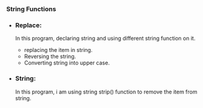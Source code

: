 ### String Functions

- ### Replace:
  In this program, declaring string and using different string function on it.
  - replacing the item in string.
  - Reversing the string.
  - Converting string into upper case.
 
- ### String:
  In this program, i am using string strip() function to remove the item from string.
